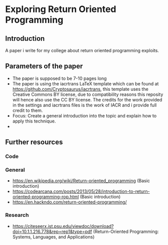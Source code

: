 # Exploring Return Oriented Programming
## Introduction
A paper i write for my college about return oriented programming exploits.
## Parameters of the paper
- The paper is supposed to be 7-10 pages long
- The paper is using the iacrtrans LaTeX template which can be found at https://github.com/Cryptosaurus/iacrtrans, this template uses the Creative Commons BY license, due to compatibility reasons this reposity will hence also use the CC BY license.
The credits for the work provided in the settings and iacrtrans files is the work of IACR and i provide full credit to them.
- Focus: Create a general introduction into the topic and explain how to apply this technique.
- 
## Further resources
### Code
### General
- https://en.wikipedia.org/wiki/Return-oriented_programming (Basic introduction)
- https://codearcana.com/posts/2013/05/28/introduction-to-return-oriented-programming-rop.html (Basic introduction)
- https://en.hackndo.com/return-oriented-programming/
### Research
- https://citeseerx.ist.psu.edu/viewdoc/download?doi=10.1.1.216.778&rep=rep1&type=pdf (Return-Oriented Programming:
Systems, Languages, and Applications)
